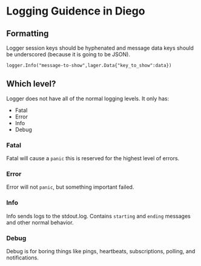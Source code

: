# Logging Guidence in Diego

## Formatting
Logger session keys should be hyphenated and message data keys should be underscored (because it is going to be JSON).
```
logger.Info("message-to-show",lager.Data{"key_to_show":data})
```

## Which level?

Logger does not have all of the normal logging levels. It only has:

* Fatal
* Error
* Info
* Debug

### Fatal
Fatal will cause a `panic` this is reserved for the highest level of errors.

### Error
Error will not `panic`, but something important failed.

### Info
Info sends logs to the stdout.log. Contains `starting` and `ending` messages and other normal behavior.

### Debug
Debug is for boring things like pings, heartbeats, subscriptions, polling, and notifications.
